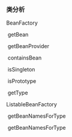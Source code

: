 ### 类分析

BeanFactory

​	getBean

​	getBeanProvider

​	containsBean

​	isSingleton

​	isPrototype

​	getType

ListableBeanFactory

​	getBeanNamesForType

​	getBeanNamesForType
